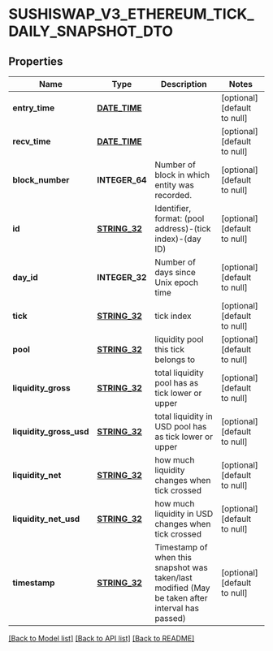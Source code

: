 # SUSHISWAP_V3_ETHEREUM_TICK_DAILY_SNAPSHOT_DTO

## Properties
Name | Type | Description | Notes
------------ | ------------- | ------------- | -------------
**entry_time** | [**DATE_TIME**](DATE_TIME.md) |  | [optional] [default to null]
**recv_time** | [**DATE_TIME**](DATE_TIME.md) |  | [optional] [default to null]
**block_number** | **INTEGER_64** | Number of block in which entity was recorded. | [optional] [default to null]
**id** | [**STRING_32**](STRING_32.md) | Identifier, format: (pool address)-(tick index)-(day ID) | [optional] [default to null]
**day_id** | **INTEGER_32** | Number of days since Unix epoch time | [optional] [default to null]
**tick** | [**STRING_32**](STRING_32.md) | tick index | [optional] [default to null]
**pool** | [**STRING_32**](STRING_32.md) | liquidity pool this tick belongs to | [optional] [default to null]
**liquidity_gross** | [**STRING_32**](STRING_32.md) | total liquidity pool has as tick lower or upper | [optional] [default to null]
**liquidity_gross_usd** | [**STRING_32**](STRING_32.md) | total liquidity in USD pool has as tick lower or upper | [optional] [default to null]
**liquidity_net** | [**STRING_32**](STRING_32.md) | how much liquidity changes when tick crossed | [optional] [default to null]
**liquidity_net_usd** | [**STRING_32**](STRING_32.md) | how much liquidity in USD changes when tick crossed | [optional] [default to null]
**timestamp** | [**STRING_32**](STRING_32.md) | Timestamp of when this snapshot was taken/last modified (May be taken after interval has passed) | [optional] [default to null]

[[Back to Model list]](../README.md#documentation-for-models) [[Back to API list]](../README.md#documentation-for-api-endpoints) [[Back to README]](../README.md)


